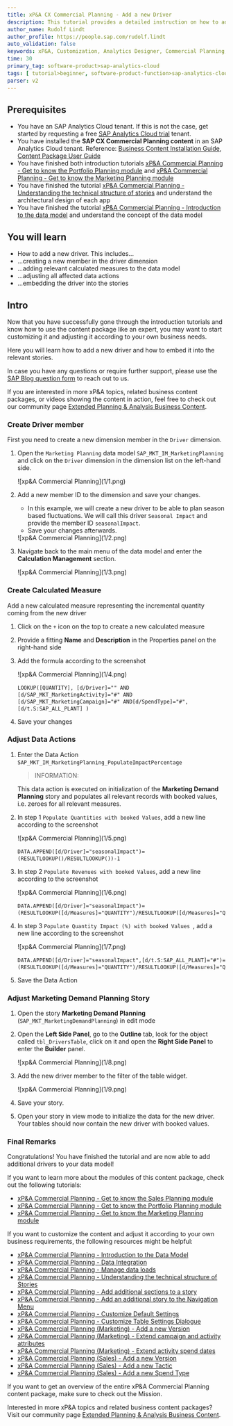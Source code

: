 ```yaml
---
title: xP&A CX Commercial Planning - Add a new Driver
description: This tutorial provides a detailed instruction on how to add a new driver and embed it into the relevant stories.
author_name: Rudolf Lindt
author_profile: https://people.sap.com/rudolf.lindt
auto_validation: false
keywords: xP&A, Customization, Analytics Designer, Commercial Planning, Portfolio Planning, Demand Planning, Marketing Planning, Campaign Planning, Budget Planning
time: 30
primary_tag: software-product>sap-analytics-cloud
tags: [ tutorial>beginner, software-product-function>sap-analytics-cloud--analytics-designer]
parser: v2
---
```


## Prerequisites
- You have an SAP Analytics Cloud tenant. If this is not the case, get started by requesting a free [SAP Analytics Cloud trial](https://www.sap.com/products/technology-platform/cloud-analytics/trial.html) tenant.
- You have installed the **SAP CX Commercial Planning content** in an SAP Analytics Cloud tenant. Reference: [Business Content Installation Guide](https://help.sap.com/docs/SAP_ANALYTICS_CLOUD/00f68c2e08b941f081002fd3691d86a7/078868f57f3346a98c3233207bd211c7.html), [Content Package User Guide](https://help.sap.com/docs/SAP_ANALYTICS_CLOUD/42093f14b43c485fbe3adbbe81eff6c8/b0046d8673b5412cbef7f521cfdfed95.html)
- You have finished both introduction tutorials [xP&A Commercial Planning - Get to know the Portfolio Planning module](xpa-sac-cxpp-portfolioplanning-gettoknow) and [xP&A Commercial Planning - Get to know the Marketing Planning module](xpa-sac-cxmp-marketingplanning-gettoknow)
- You have finished the tutorial [xP&A Commercial Planning - Understanding the technical structure of stories](xpa-sac-cx-technical-structure-of-stories) and understand the architectural design of each app
- You have finished the tutorial [xP&A Commercial Planning - Introduction to the data model](xpa-sac-cxmp-datamodelfundamentals) and understand the concept of the data model 

## You will learn
- How to add a new driver. This includes...
- ...creating a new member in the driver dimension
- ...adding relevant calculated measures to the data model
- ...adjusting all affected data actions
- ...embedding the driver into the stories

## Intro
Now that you have successfully gone through the introduction tutorials and know how to use the content package like an expert, you may want to start customizing it and adjusting it according to your own business needs.

Here you will learn how to add a new driver and how to embed it into the relevant stories.

In case you have any questions or require further support, please use the [SAP Blog question form](https://answers.sap.com/questions/ask.html?primaryTagId=bcbf0782-ce74-43b8-b695-dafd7c1ff1c1&additionalTagId=67838200100800006884&additionalTagId=819703369010316911100650199149950&topics=commercial%20planning) to reach out to us.

If you are interested in more xP&A topics, related business content packages, or videos showing the content in action, feel free to check out our community page [Extended Planning & Analysis Business Content](https://community.sap.com/topics/cloud-analytics/planning/content).


### Create Driver member
First you need to create a new dimension member in the `Driver` dimension.
  
1. Open the `Marketing Planning` data model `SAP_MKT_IM_MarketingPlanning` and click on the `Driver` dimension in the dimension list on the left-hand side.

    <!-- border; size:540px -->![xp&A Commercial Planning](1/1.png)

2. Add a new member ID to the dimension and save your changes.
    - In this example, we will create a new driver to be able to plan season based fluctuations. We will call this driver `Seasonal Impact` and provide the member ID `seasonalImpact`.
    - Save your changes afterwards.
  
    <!-- border; size:540px -->![xp&A Commercial Planning](1/2.png)

3. Navigate back to the main menu of the data model and enter the **Calculation Management** section.
   
    <!-- border; size:540px -->![xp&A Commercial Planning](1/3.png)

### Create Calculated Measure 
Add a new calculated measure representing the incremental quantity coming from the new driver

1. Click on the `+` icon on the top to create a new calculated measure 
2. Provide a fitting **Name** and **Description** in the Properties panel on the right-hand side
3. <p>Add the formula according to the screenshot</p>
   
    <!-- border; size:540px -->![xp&A Commercial Planning](1/4.png)

    ```
    LOOKUP([QUANTITY], [d/Driver]="" AND [d/SAP_MKT_MarketingActivity]="#" AND [d/SAP_MKT_MarketingCampaign]="#" AND[d/SpendType]="#", [d/t.S:SAP_ALL_PLANT] )
    ```

4. Save your changes

### Adjust Data Actions

1. Enter the Data Action `SAP_MKT_IM_MarketingPlanning_PopulateImpactPercentage`

    >INFORMATION:
    >
    This data action is executed on initialization of the **Marketing Demand Planning** story and populates all relevant records with booked values, i.e. zeroes for all relevant measures.

2. In step 1 `Populate Quantities with booked Values`, add a new line according to the screenshot
   
    <!-- border; size:540px -->![xp&A Commercial Planning](1/5.png)

    ```
    DATA.APPEND([d/Driver]="seasonalImpact")=(RESULTLOOKUP()/RESULTLOOKUP())-1
    ```

3. In step 2 `Populate Revenues with booked Values`, add a new line according to the screenshot
   
    <!-- border; size:540px -->![xp&A Commercial Planning](1/6.png)

    ```
    DATA.APPEND([d/Driver]="seasonalImpact")=(RESULTLOOKUP([d/Measures]="QUANTITY")/RESULTLOOKUP([d/Measures]="QUANTITY"))-1
    ```

4. In step 3 `Populate Quantity Impact (%) with booked Values `, add a new line according to the screenshot

    <!-- border; size:540px -->![xp&A Commercial Planning](1/7.png)

    ```
    DATA.APPEND([d/Driver]="seasonalImpact",[d/t.S:SAP_ALL_PLANT]="#")=(RESULTLOOKUP([d/Measures]="QUANTITY")/RESULTLOOKUP([d/Measures]="QUANTITY"))-1
    ```

5. Save the Data Action

### Adjust Marketing Demand Planning Story

1. Open the story **Marketing Demand Planning** (`SAP_MKT_MarketingDemandPlanning`) in edit mode

2. Open the **Left Side Panel**, go to the **Outline** tab, look for the object called `tbl_DriversTable`, click on it and open the **Right Side Panel** to enter the **Builder** panel.
   
    <!-- border; size:540px -->![xp&A Commercial Planning](1/8.png)

3. Add the new driver member to the filter of the table widget.
   
    <!-- border; size:540px -->![xp&A Commercial Planning](1/9.png)

4. Save your story.

5. Open your story in view mode to initialize the data for the new driver. Your tables should now contain the new driver with booked values.

### Final Remarks
Congratulations! You have finished the tutorial and are now able to add additional drivers to your data model!

If you want to learn more about the modules of this content package, check out the following tutorials:

- [xP&A Commercial Planning - Get to know the Sales Planning module](xpa-sac-cxsp-salesplanning-gettoknow)
- [xP&A Commercial Planning - Get to know the Portfolio Planning module](xpa-sac-cxpp-portfolioplanning-gettoknow)
- [xP&A Commercial Planning - Get to know the Marketing Planning module](xpa-sac-cxmp-marketingplanning-gettoknow)

If you want to customize the content and adjust it according to your own business requirements, the following resources might be helpful:

- [xP&A Commercial Planning - Introduction to the Data Model](xpa-sac-cxmp-datamodelfundamentals)
- [xP&A Commercial Planning - Data Integration](xpa-sac-cx-data-integration-setup)
- [xP&A Commercial Planning - Manage data loads](xpa-sac-cx-manage-data-loads)
- [xP&A Commercial Planning - Understanding the technical structure of Stories](xpa-sac-cx-technical-structure-of-stories)
- [xP&A Commercial Planning - Add additional sections to a story](xpa-sac-cx-add-new-sections-to-app)
- [xP&A Commercial Planning - Add an additional story to the Navigation Menu](xpa-sac-cx-add-new-story-to-navmenu)
- [xP&A Commercial Planning - Customize Default Settings](xpa-sac-cx-customize-default-settings)
- [xP&A Commercial Planning - Customize Table Settings Dialogue](xpa-sac-cx-customize-table-settings-dialogue)
- [xP&A Commercial Planning (Marketing) - Add a new Version](xpa-sac-cxmp-add-new-version)
- [xP&A Commercial Planning (Marketing) - Extend campaign and activity attributes](xpa-sac-cxmp-add-new-attributes)
- [xP&A Commercial Planning (Marketing) - Extend activity spend dates](xpa-sac-cxmp-extend-activity-dates)
- [xP&A Commercial Planning (Sales) - Add a new Version](xpa-sac-cxsp-add-new-version)
- [xP&A Commercial Planning (Sales) - Add a new Tactic](xpa-sac-cxsp-add-new-tactic)
- [xP&A Commercial Planning (Sales) - Add a new Spend Type](xpa-sac-cxsp-add-new-spendtype)

If you want to get an overview of the entire xP&A Commercial Planning content package, make sure to check out the Mission.

Interested in more xP&A topics and related business content packages? Visit our community page [Extended Planning & Analysis Business Content](https://community.sap.com/topics/cloud-analytics/planning/content).
